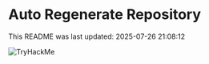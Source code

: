 # Auto Regenerate Repository

This README was last updated: 2025-07-26 21:08:12

 ![TryHackMe](https://tryhackme.com/badge/533634)